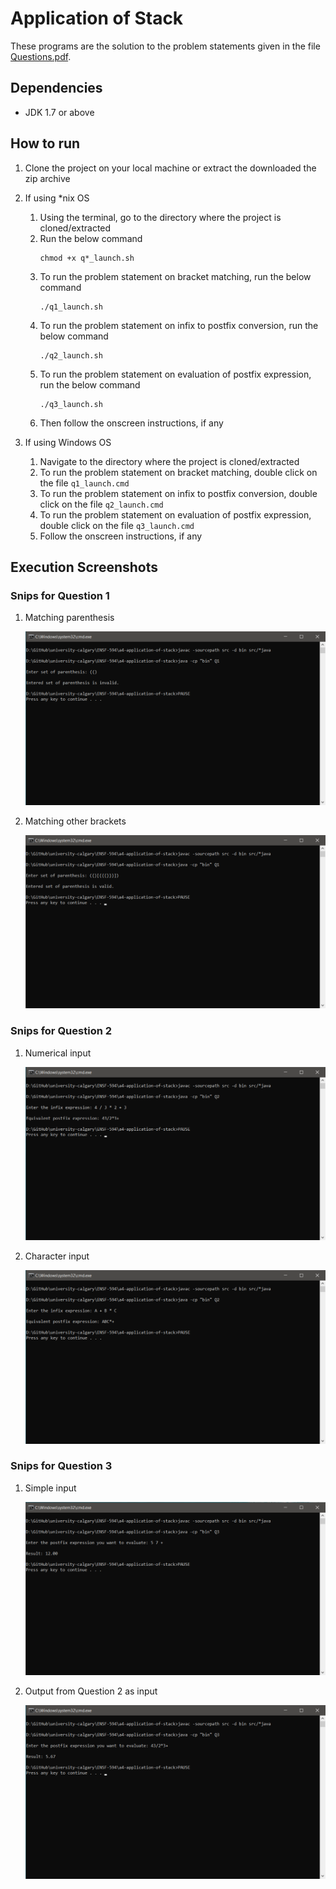 # Application of Stack

These programs are the solution to the problem statements given in the file [Questions.pdf](Questions.pdf).



## Dependencies

+ JDK 1.7 or above



## How to run

1. Clone the project on your local machine or extract the downloaded the zip archive

1. If using *nix OS
   1. Using the terminal, go to the directory where the project is cloned/extracted
   1. Run the below command
      ```shell
      chmod +x q*_launch.sh
      ```
   1. To run the problem statement on bracket matching, run the below command
      ```shell
      ./q1_launch.sh
      ```
   1. To run the problem statement on infix to postfix conversion, run the below command
      ```shell
      ./q2_launch.sh
      ```
   1. To run the problem statement on evaluation of postfix expression, run the below command
      ```shell
      ./q3_launch.sh
      ```
   1. Then follow the onscreen instructions, if any

1. If using Windows OS
   1. Navigate to the directory where the project is cloned/extracted
   1. To run the problem statement on bracket matching, double click on the file ```q1_launch.cmd```
   1. To run the problem statement on infix to postfix conversion, double click on the file ```q2_launch.cmd```
   1. To run the problem statement on evaluation of postfix expression, double click on the file ```q3_launch.cmd```
   1. Follow the onscreen instructions, if any



## Execution Screenshots

### Snips for Question 1

1. Matching parenthesis  

   ![Matching parenthesis](Screenshots/pic_1.1.png)

1. Matching other brackets  

   ![Matching other brackets](Screenshots/pic_1.2.png)

### Snips for Question 2

1. Numerical input  

   ![Numerical input](Screenshots/pic_2.1.png)

1. Character input  

   ![Character input](Screenshots/pic_2.2.png)

### Snips for Question 3

1. Simple input  

   ![Simple input](Screenshots/pic_3.1.png)

1. Output from Question 2 as input  

   ![Output from Question 2 as input](Screenshots/pic_3.2.png)

